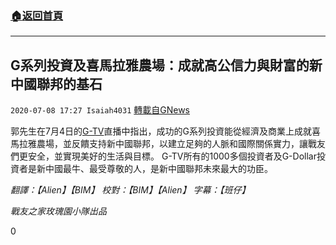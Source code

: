 ###  [:house:返回首頁](https://github.com/ourhimalayas/txt)
---

## G系列投資及喜馬拉雅農場：成就高公信力與財富的新中國聯邦的基石
`2020-07-08 17:27 Isaiah4031` [轉載自GNews](https://gnews.org/zh-hant/257926/)

郭先生在7月4日的[G-TV](https://gtv.org)直播中指出，成功的G系列投資能從經濟及商業上成就喜馬拉雅農場，並反饋支持新中國聯邦，以建立足夠的人脈和國際關係實力，讓戰友們更安全，並實現美好的生活與目標。 G-TV所有的1000多個投資者及G-Dollar投資者是新中國最牛、最受尊敬的人，是新中國聯邦未來最大的功臣。

*翻譯：【Alien】【BIM】 校對：【BIM】【Alien】 字幕：【班仔】*

*戰友之家玫瑰園小隊出品*

0
